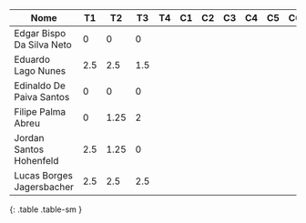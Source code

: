 | Nome                      | T1  | T2   | T3  | T4 | C1 | C2 | C3 | C4 | C5 | C6 | C7 | C8 | Total | Conceito |
|---------------------------|-----|------|-----|----|----|----|----|----|----|----|----|----|-------|----------|
| Edgar Bispo Da Silva Neto | 0   | 0    | 0   |    |    |    |    |    |    |    |    |    | 0.0   |          |
| Eduardo Lago Nunes        | 2.5 | 2.5  | 1.5 |    |    |    |    |    |    |    |    |    | 2.6   |          |
| Edinaldo De Paiva Santos  | 0   | 0    | 0   |    |    |    |    |    |    |    |    |    | 0.0   |          |
| Filipe Palma Abreu        | 0   | 1.25 | 2   |    |    |    |    |    |    |    |    |    | 1.3   |          |
| Jordan Santos Hohenfeld   | 2.5 | 1.25 | 0   |    |    |    |    |    |    |    |    |    | 1.5   |          |
| Lucas Borges Jagersbacher | 2.5 | 2.5  | 2.5 |    |    |    |    |    |    |    |    |    | 3.0   |          |
{: .table .table-sm }
